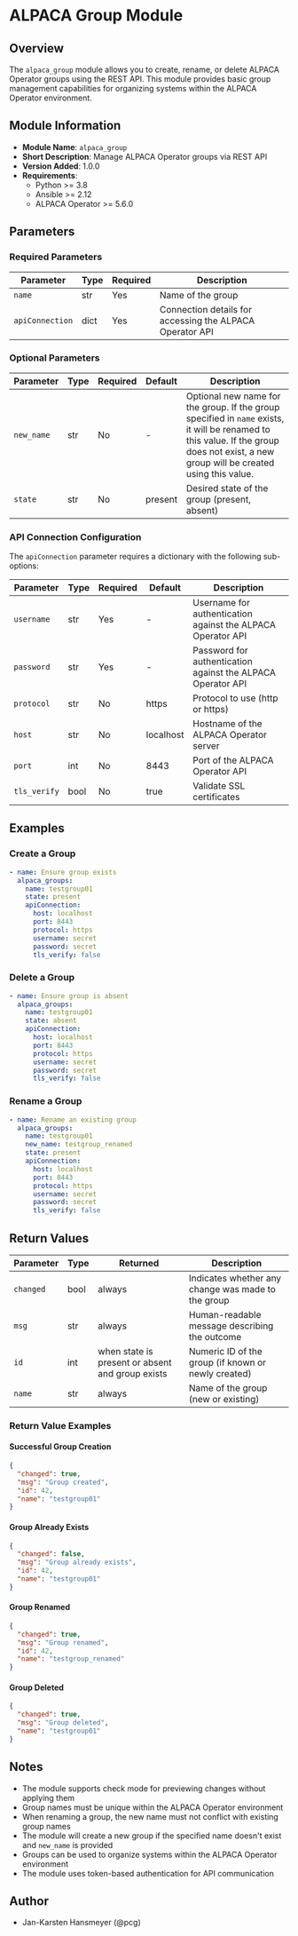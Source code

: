 # ALPACA Group Module

## Overview

The `alpaca_group` module allows you to create, rename, or delete ALPACA Operator groups using the REST API. This module provides basic group management capabilities for organizing systems within the ALPACA Operator environment.

## Module Information

- **Module Name**: `alpaca_group`
- **Short Description**: Manage ALPACA Operator groups via REST API
- **Version Added**: 1.0.0
- **Requirements**:
  - Python >= 3.8
  - Ansible >= 2.12
  - ALPACA Operator >= 5.6.0

## Parameters

### Required Parameters

| Parameter       | Type | Required | Description                                              |
| --------------- | ---- | -------- | -------------------------------------------------------- |
| `name`          | str  | Yes      | Name of the group                                        |
| `apiConnection` | dict | Yes      | Connection details for accessing the ALPACA Operator API |

### Optional Parameters

| Parameter  | Type | Required | Default | Description                                                                                                                                                                            |
| ---------- | ---- | -------- | ------- | -------------------------------------------------------------------------------------------------------------------------------------------------------------------------------------- |
| `new_name` | str  | No       | -       | Optional new name for the group. If the group specified in `name` exists, it will be renamed to this value. If the group does not exist, a new group will be created using this value. |
| `state`    | str  | No       | present | Desired state of the group (present, absent)                                                                                                                                           |

### API Connection Configuration

The `apiConnection` parameter requires a dictionary with the following sub-options:

| Parameter    | Type | Required | Default   | Description                                                 |
| ------------ | ---- | -------- | --------- | ----------------------------------------------------------- |
| `username`   | str  | Yes      | -         | Username for authentication against the ALPACA Operator API |
| `password`   | str  | Yes      | -         | Password for authentication against the ALPACA Operator API |
| `protocol`   | str  | No       | https     | Protocol to use (http or https)                             |
| `host`       | str  | No       | localhost | Hostname of the ALPACA Operator server                      |
| `port`       | int  | No       | 8443      | Port of the ALPACA Operator API                             |
| `tls_verify` | bool | No       | true      | Validate SSL certificates                                   |

## Examples

### Create a Group

```yaml
- name: Ensure group exists
  alpaca_groups:
    name: testgroup01
    state: present
    apiConnection:
      host: localhost
      port: 8443
      protocol: https
      username: secret
      password: secret
      tls_verify: false
```

### Delete a Group

```yaml
- name: Ensure group is absent
  alpaca_groups:
    name: testgroup01
    state: absent
    apiConnection:
      host: localhost
      port: 8443
      protocol: https
      username: secret
      password: secret
      tls_verify: false
```

### Rename a Group

```yaml
- name: Rename an existing group
  alpaca_groups:
    name: testgroup01
    new_name: testgroup_renamed
    state: present
    apiConnection:
      host: localhost
      port: 8443
      protocol: https
      username: secret
      password: secret
      tls_verify: false
```

## Return Values

| Parameter | Type | Returned                                         | Description                                         |
| --------- | ---- | ------------------------------------------------ | --------------------------------------------------- |
| `changed` | bool | always                                           | Indicates whether any change was made to the group  |
| `msg`     | str  | always                                           | Human-readable message describing the outcome       |
| `id`      | int  | when state is present or absent and group exists | Numeric ID of the group (if known or newly created) |
| `name`    | str  | always                                           | Name of the group (new or existing)                 |

### Return Value Examples

#### Successful Group Creation

```json
{
  "changed": true,
  "msg": "Group created",
  "id": 42,
  "name": "testgroup01"
}
```

#### Group Already Exists

```json
{
  "changed": false,
  "msg": "Group already exists",
  "id": 42,
  "name": "testgroup01"
}
```

#### Group Renamed

```json
{
  "changed": true,
  "msg": "Group renamed",
  "id": 42,
  "name": "testgroup_renamed"
}
```

#### Group Deleted

```json
{
  "changed": true,
  "msg": "Group deleted",
  "name": "testgroup01"
}
```

## Notes

- The module supports check mode for previewing changes without applying them
- Group names must be unique within the ALPACA Operator environment
- When renaming a group, the new name must not conflict with existing group names
- The module will create a new group if the specified name doesn't exist and `new_name` is provided
- Groups can be used to organize systems within the ALPACA Operator environment
- The module uses token-based authentication for API communication

## Author

- Jan-Karsten Hansmeyer (@pcg)